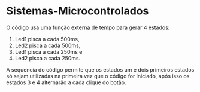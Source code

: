 # Sistemas-Microcontrolados
O código usa uma função externa de tempo para gerar 4 estados: 
1) Led1 pisca a cada 500ms, 
2) Led2 pisca a cada 500ms, 
3) Led1 pisca a cada 250ms e 
4) Led2 pisca a cada 250ms. 

A sequencia do código permite que os estados um e dois primeiros estados só sejam utilizadas na primeira vez que o código for iniciado, após isso os estados 3 e 4 alternarão a cada clique do botão.
